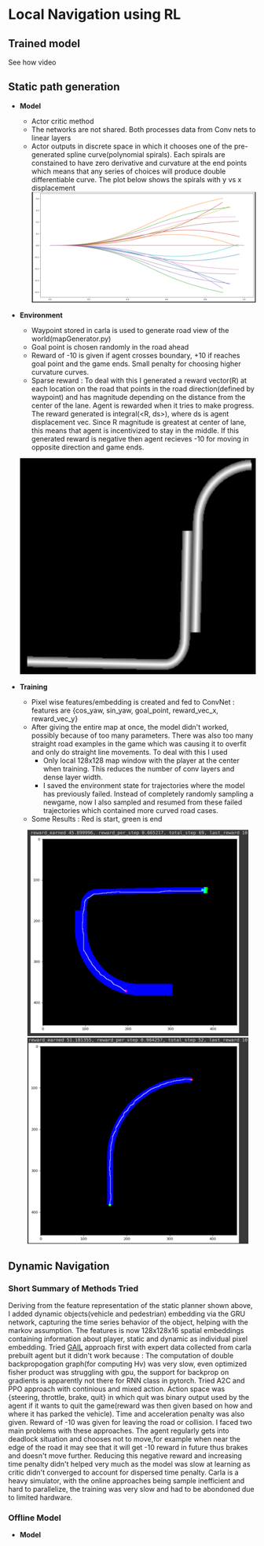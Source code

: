 # Local Navigation using RL

## Trained model
See how video 

## Static path generation
* **Model**
	* Actor critic method 
	* The networks are not shared. Both processes data from Conv nets to linear layers
	* Actor outputs in discrete space in which it chooses one of the pre-generated spline curve(polynomial spirals). Each spirals are constained to have zero derivative and curvature at the end points which means that any series of choices will produce double differentiable curve. The plot below shows the spirals with y vs x displacement
	![img](../images/paths.png)


* **Environment** 
	* Waypoint stored in carla is used to generate road view of the world(mapGenerator.py)
	* Goal point is chosen randomly in the road ahead
	* Reward of -10 is given if agent crosses boundary, +10 if reaches goal point and the game ends. Small penalty for choosing higher curvature curves.
	* Sparse reward : To deal with this I generated a reward vector(R) at each location on the road that points in the road direction(defined by waypoint) and has magnitude depending on the distance from the center of the lane. Agent is rewarded when it tries to make progress. The reward generated is integral(<R, ds>), where ds is agent displacement vec. Since R magnitude is greatest at center of lane, this means that agent is incentivized to stay in the middle. If this generated reward is negative then agent recieves -10 for moving in opposite direction and game ends.
	<p align="center"><img src="../images/Rwpaths.png" alt="magnitude" width="750" height="440"/></p>


* **Training**
	* Pixel wise features/embedding is created and fed to ConvNet : features are {cos_yaw, sin_yaw, goal_point, reward_vec_x, reward_vec_y}
	* After giving the entire map at once, the model didn't worked, possibly because of too many parameters. There was also too many straight road examples in the game which was causing it to overfit and only do straight line movements. To deal with this I used
		* Only local 128x128 map window with the player at the center when training. This reduces the number of conv layers and dense layer width.
		* I saved the environment state for trajectories where the model has previously failed. Instead of completely randomly sampling a newgame, now I also sampled and resumed from these failed trajectories which contained more curved road cases.
	* Some Results : Red is start, green is end
	<p align="center"><img src="../images/paths_1.png" alt="magnitude" width="450" height="420"/><img src="../images/paths_2.png" alt="magnitude" width="450" height="420"/></p>

## Dynamic Navigation
### Short Summary of Methods Tried
Deriving from the feature representation of the static planner shown above, I added dynamic objects(vehicle and pedestrian) embedding via the GRU network, capturing the time series behavior of the object, helping with the markov assumption. The features is now 128x128x16 spatial embeddings containing information about player, static and dynamic as individual pixel embedding. Tried [GAIL](https://arxiv.org/pdf/1606.03476.pdf) approach first with expert data collected from carla prebuilt agent but it didn't work because : The computation of double backpropogation graph(for computing Hv) was very slow, even optimized fisher product was struggling with gpu, the support for backprop on gradients is apparently not there for RNN class in pytorch. 
Tried A2C and PPO approach with continious and mixed action. Action space was {steering, throttle, brake, quit} in which quit was binary output used by the agent if it wants to quit the game(reward was then given based on how and where it has parked the vehicle). Time and acceleration penalty was also given. Reward of -10 was given for leaving the road or collision. I faced two main problems with these approaches. The agent regularly gets into deadlock situation and chooses not to move,for example when near the edge of the road it may see that it will get -10 reward in future thus brakes and doesn't move further. Reducing this negative reward and increasing time penalty didn't helped very much as the model was slow at learning as critic didn't converged to account for dispersed time penalty. Carla is a heavy simulator, with the online approaches being sample inefficient and hard to parallelize, the training was very slow and had to be abondoned due to limited hardware.


### Offline Model
* **Model**
















